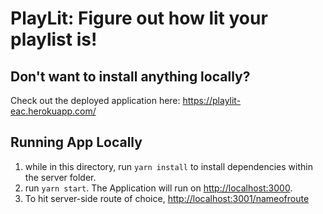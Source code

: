 # PlayLit: Figure out how lit your playlist is!
## Don't want to install anything locally? 
Check out the deployed application here: <https://playlit-eac.herokuapp.com/>

## Running App Locally
1. while in this directory, run
``yarn install`` to install dependencies within the server folder.
2. run ``yarn start``. The Application will run on <http://localhost:3000>.
4. To hit server-side route of choice, <http://localhost:3001/nameofroute>

